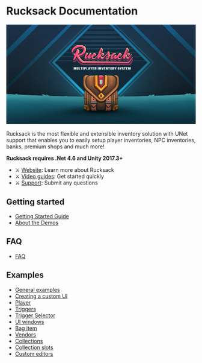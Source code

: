 # Rucksack Documentation

![Rucksack](Assets/Rucksack.png)

Rucksack is the most flexible and extensible inventory solution with UNet support that enables you to easily setup player inventories, NPC inventories, banks, premium shops and much more!

**Rucksack requires .Net 4.6 and Unity 2017.3+**

- ⚔️ [Website](http://devdog.io/): Learn more about Rucksack
- ⚔️ [Video guides](https://youtu.be/fQXOAHr50ag): Get started quickly
- ⚔️ [Support](https://devdog.io/contact): Submit any questions

## Getting started

- [Getting Started Guide](GettingStarted.md)
- [About the Demos](AboutTheDemos.md)

## FAQ

- [FAQ](FAQ.md)

## Examples

- [General examples](Examples/GeneralExamples.md)
- [Creating a custom UI](General/CreatingCustomUI.md)
- [Player](General/Player.md)
- [Triggers](General/Triggers.md)
- [Trigger Selector](General/TriggerSelector.md)
- [UI windows](General/Windows.md)
- [Bag item](Items/CollectionItems.md)
- [Vendors](Vendors/Vendors.md)
- [Collections](Collections/CollectionUI.md)
- [Collection slots](Collections/CollectionSlotUI.md)
- [Custom editors](Editors/Editors.md)
